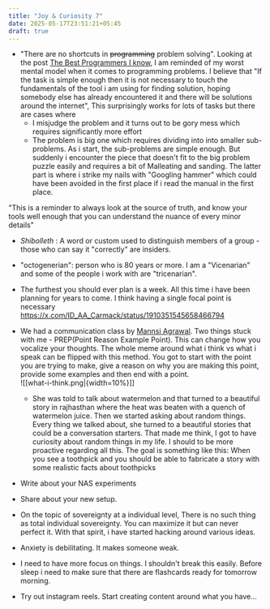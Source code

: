 ```yaml
---
title: "Joy & Curiosity 7"
date: 2025-05-17T23:51:21+05:45
draft: true
---
```


- "There are no shortcuts in ~~programming~~ problem solving". Looking at the post [The Best Programmers I know](https://endler.dev/2025/best-programmers/), I am reminded of my worst mental model when it comes to programming problems. I believe that "If the task is simple enough then it is not necessary to touch the fundamentals of the tool i am using for finding solution, hoping somebody else has already encountered it and there will be solutions around the internet", This surprisingly works for lots of tasks but there are cases where
	- I misjudge the problem and it turns out to be gory mess which requires significantly more effort
	- The problem is big one which requires dividing into  into smaller sub-problems. As i start, the sub-problems are simple enough. But suddenly i encounter the piece that doesn't fit to the big problem puzzle easily and requires a bit of Malleating and sanding. 
	The latter part is where i strike my nails with "Googling hammer" which could have been avoided in the first place if i read the manual in the first place. 
	
"This is a reminder to always look at the source of truth, and know your tools well enough that you can understand the nuance of every minor details"

- *Shibolleth* : A word or custom used to distinguish members of a group - those who can say it "correctly" are insiders. 
- "octogenerian": person who is 80 years or more.  I am a "Vicenarian" and some of the people i work with are "tricenarian". 

- The furthest you should ever plan is a week. All this time i have been planning for years to come. I think having a single focal point is necessary   
	https://x.com/ID_AA_Carmack/status/1910351545658466794
- We had a communication class by [Mannsi Agrawal](https://www.linkedin.com/in/mannsi-agrawal/). Two things stuck with me 
	   - PREP(Point Reason Example Point). This can change how you vocalize your thoughts. The whole meme around what i think vs what i speak can be flipped with this method. You got to start with the point you are trying to make, give a reason on why you are making this point, provide some examples and then end with a point.  
![[what-i-think.png|{width=10%}]]
	- She was told to talk about watermelon and that turned to a beautiful story in rajhasthan where the heat was beaten with a quench of watermelon juice. Then we started asking about random things. Every thing we talked about, she turned to a beautiful stories that could be a conversation starters. That made me think, I got to have curiosity about random things in my life. I should to be more proactive regarding all this. The goal is something like this: When you see a toothpick and you should be able to fabricate a story with some realistic facts about toothpicks

- Write about your NAS experiments
- Share about your new setup. 
- On the topic of sovereignty at a individual level, There is no such thing as total individual sovereignty. You can maximize it but can never perfect it. With that spirit, i have started hacking around various ideas. 
- Anxiety is debilitating. It makes someone weak. 
- I need to have more focus on things. I shouldn't break this easily. Before sleep i need to make sure that there are flashcards ready for tomorrow morning.  
- Try out instagram reels. Start creating content around what you have...




